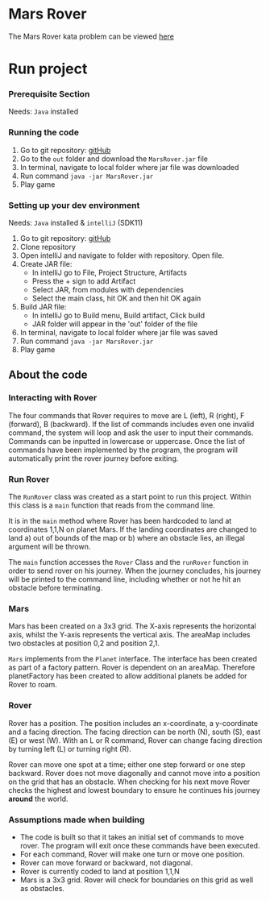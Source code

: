 # Mars Rover
The Mars Rover kata problem can be viewed [here](https://github.com/MYOB-Technology/General_Developer/blob/master/katas/kata-mars-rover/kata-mars-rover.md)

# Run project

### Prerequisite Section
Needs: `Java` installed

### Running the code
1. Go to git repository: [gitHub](https://github.com/fionatolliday/mars-rover)
2. Go to the `out` folder and download the `MarsRover.jar` file
3. In terminal, navigate to local folder where jar file was downloaded
4. Run command `java -jar MarsRover.jar`
5. Play game

### Setting up your dev environment
Needs: `Java` installed & `intelliJ` (SDK11)

1. Go to git repository: [gitHub](https://github.com/fionatolliday/mars-rover)
2. Clone repository
3. Open intelliJ and navigate to folder with repository. Open file.
4. Create JAR file:
    * In intelliJ go to File, Project Structure, Artifacts
    * Press the + sign to add Artifact
    * Select JAR, from modules with dependencies
    * Select the main class, hit OK and then hit OK again
5. Build JAR file:
    * In intelliJ go to Build menu, Build artifact, Click build
    * JAR folder will appear in the 'out' folder of the file
6. In terminal, navigate to local folder where jar file was saved
7. Run command `java -jar MarsRover.jar`
8. Play game


## About the code

### Interacting with Rover
The four commands that Rover requires to move are L (left), R (right), F (forward), B (backward).
If the list of commands includes even one invalid command, the system will loop and ask the user to
input their commands.
Commands can be inputted in lowercase or uppercase.
Once the list of commands have been implemented by the program, the program will automatically print
the rover journey before exiting.

### Run Rover
The `RunRover` class was created as a start point to run this project.
Within this class is a `main` function that reads from the command line.

It is in the `main` method where Rover has been hardcoded to land at coordinates 1,1,N on planet Mars.
If the landing coordinates are changed to land a) out of bounds of the map or b) where an obstacle
lies, an illegal argument will be thrown.


The `main` function accesses the `Rover` Class and the `runRover` function in order to send rover on his
journey.  When the journey concludes, his journey will be printed to the
command line, including whether or not he hit an obstacle before terminating.

### Mars
Mars has been created on a 3x3 grid.
The X-axis represents the horizontal axis, whilst the Y-axis represents the vertical axis.
The areaMap includes two obstacles at position 0,2 and position 2,1.

`Mars` implements from the `Planet` interface.  The interface has been created as part of a factory
pattern.  Rover is dependent on an areaMap.  Therefore planetFactory has been created to allow
additional planets be added for Rover to roam.

### Rover
Rover has a position.  The position includes an x-coordinate, a y-coordinate and a facing direction.
The facing direction can be north (N), south (S), east (E) or west (W).
With an L or R command, Rover can change facing direction by turning left (L) or turning right (R).

Rover can move one spot at a time; either one step forward or one step backward.
Rover does not move diagonally and cannot move into a position on the grid that has an obstacle.
When checking for his next move Rover checks the highest and lowest boundary to ensure he continues
his journey **around** the world.


### Assumptions made when building
* The code is built so that it takes an initial set of commands to move rover.  The program will
exit once these commands have been executed.
* For each command, Rover will make one turn or move one position.
* Rover can move forward or backward, not diagonal.
* Rover is currently coded to land at position 1,1,N
* Mars is a 3x3 grid. Rover will check for boundaries on this grid as well as obstacles.


